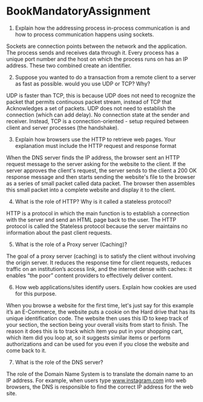 # BookMandatoryAssignment

1.	Explain how the addressing process in-process communication is and how to process communication happens using sockets.

Sockets are connection points between the network and the application. The process sends and receives data through it. Every process has a unique port number and the host on which the process runs on has an IP address. These two combined create an identifier. 

2.	 Suppose you wanted to do a transaction from a remote client to a server as fast as possible. would you use UDP or TCP? Why?

UDP is faster than TCP, this is because UDP does not need to recognize the packet that permits continuous packet stream, instead of TCP that Acknowledges a set of packets.
UDP does not need to establish the connection (which can add delay). No connection state at the sender and receiver. Instead, TCP is a connection-oriented - setup required between client and server processes (the handshake).

3.	 Explain how browsers use the HTTP to retrieve web pages. Your explanation must include the HTTP request and response format

When the DNS server finds the IP address, the browser sent an HTTP request message to the server asking for the website to the client.  If the server approves the client's request, the server sends to the client a 200 OK response message and then starts sending the website's file to the browser as a series of small packet called data packet. The browser then assembles this small packet into a complete website and display it to the client. 

4.	What is the role of HTTP? Why is it called a stateless protocol?

HTTP is a protocol in which the main function is to establish a connection with the server and send an HTML page back to the user. The HTTP protocol is called the Stateless protocol because the server maintains no information about the past client requests.


5.	 What is the role of a Proxy server (Caching)?

The goal of a proxy server (caching) is to satisfy the client without involving the origin server. It reduces the response time for client requests, reduces traffic on an institution’s access link, and the internet dense with caches: it enables “the poor” content providers to effectively deliver content.


6.	How web applications/sites identify users. Explain how cookies are used for this purpose.

When you browse a website for the first time, let's just say for this example it’s an E-Commerce, the website puts a cookie on the Hard drive that has its unique identification code. The website then uses this ID to keep track of your section, the section being your overall visits from start to finish. The reason it does this is to track which item you put in your shopping cart, which item did you loop at, so it suggests similar items or perform authorizations and can be used for you even if you close the website and come back to it.

7.	What is the role of the DNS server?

The role of the Domain Name System is to translate the domain name to an IP address. For example, when users type www.instagram.com into web browsers, the DNS is responsible to find the correct IP address for the web site.
